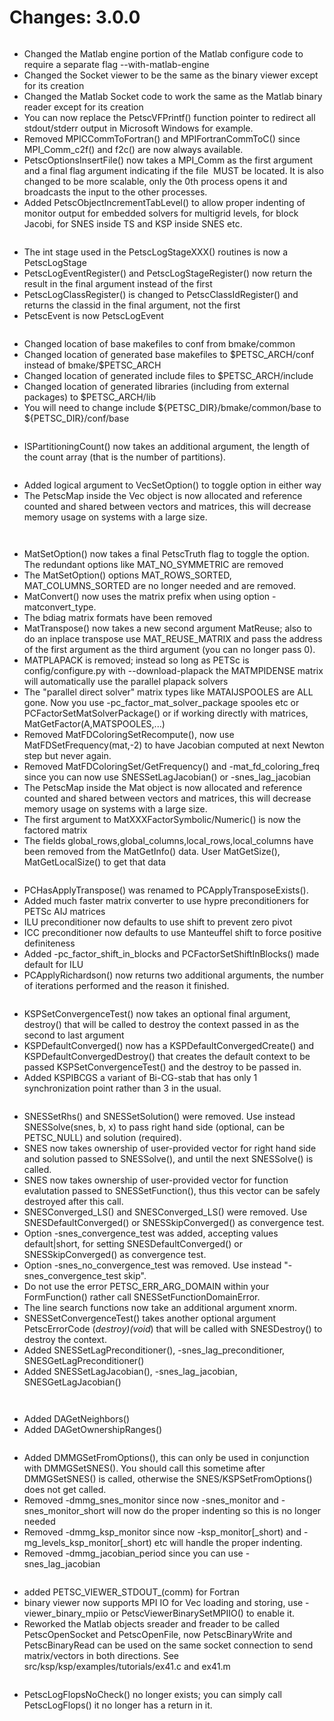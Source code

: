 # Changes: 3.0.0

```{rubric} General:
```

- Changed the Matlab engine portion of the Matlab configure code to
  require a separate flag --with-matlab-engine
- Changed the Socket viewer to be the same as the binary viewer
  except for its creation
- Changed the Matlab Socket code to work the same as the Matlab
  binary reader except for its creation
- You can now replace the PetscVFPrintf() function pointer to
  redirect all stdout/stderr output in Microsoft Windows for example.
- Removed MPICCommToFortran() and MPIFortranCommToC() since
  MPI_Comm_c2f() and f2c() are now always available.
- PetscOptionsInsertFile() now takes a MPI_Comm as the first
  argument and a final flag argument indicating if the file  MUST be
  located. It is also changed to be more scalable, only the 0th
  process opens it and broadcasts the input to the other processes.
- Added PetscObjectIncrementTabLevel() to allow proper indenting of
  monitor output for embedded solvers for multigrid levels, for
  block Jacobi, for SNES inside TS and KSP inside SNES etc.

```{rubric} Logging:
```

- The int stage used in the PetscLogStageXXX() routines is now a
  PetscLogStage
- PetscLogEventRegister() and PetscLogStageRegister() now return the
  result in the final argument instead of the first
- PetscLogClassRegister() is changed to PetscClassIdRegister() and
  returns the classid in the final argument, not the first
- PetscEvent is now PetscLogEvent

```{rubric} config/configure.py:
```

- Changed location of base makefiles to conf from bmake/common
- Changed location of generated base makefiles to \$PETSC_ARCH/conf
  instead of bmake/\$PETSC_ARCH
- Changed location of generated include files to \$PETSC_ARCH/include
- Changed location of generated libraries (including from external
  packages) to \$PETSC_ARCH/lib
- You will need to change include \$\{PETSC_DIR}/bmake/common/base to
  \$\{PETSC_DIR}/conf/base

```{rubric} IS:
```

- ISPartitioningCount() now takes an additional argument, the length
  of the count array (that is the number of partitions).

```{rubric} Vec:
```

- Added logical argument to VecSetOption() to toggle option in
  either way
- The PetscMap inside the Vec object is now allocated and reference
  counted and shared between vectors and matrices, this will
  decrease memory usage on systems with a large size.

```{rubric} VecScatter:
```

```{rubric} Mat:
```

- MatSetOption() now takes a final PetscTruth flag to toggle the
  option. The redundant options like MAT_NO_SYMMETRIC are removed
- The MatSetOption() options MAT_ROWS_SORTED, MAT_COLUMNS_SORTED are
  no longer needed and are removed.
- MatConvert() now uses the matrix prefix when using option
  -matconvert_type.
- The bdiag matrix formats have been removed
- MatTranspose() now takes a new second argument MatReuse; also to
  do an inplace transpose use MAT_REUSE_MATRIX and pass the address
  of the first argument as the third argument (you can no longer
  pass 0).
- MATPLAPACK is removed; instead so long as PETSc is
  config/configure.py with --download-plapack the MATMPIDENSE matrix
  will automatically use the parallel plapack solvers
- The "parallel direct solver" matrix types like
  MATAIJSPOOLES are ALL gone. Now you use
  -pc_factor_mat_solver_package
  spooles etc or PCFactorSetMatSolverPackage() or if working
  directly with
  matrices, MatGetFactor(A,MATSPOOLES,...)
- Removed MatFDColoringSetRecompute(), now use
  MatFDSetFrequency(mat,-2) to have Jacobian computed at next Newton
  step but never again.
- Removed MatFDColoringSet/GetFrequency() and -mat_fd_coloring_freq
  since you can now use SNESSetLagJacobian() or -snes_lag_jacobian
- The PetscMap inside the Mat object is now allocated and reference
  counted and shared between vectors and matrices, this will
  decrease memory usage on systems with a large size.
- The first argument to MatXXXFactorSymbolic/Numeric() is now the
  factored matrix
- The fields global_rows,global_columns,local_rows,local_columns
  have been removed from the MatGetInfo() data. User MatGetSize(),
  MatGetLocalSize() to get that data

```{rubric} PC:
```

- PCHasApplyTranspose() was renamed to PCApplyTransposeExists().
- Added much faster matrix converter to use hypre preconditioners
  for PETSc AIJ matrices
- ILU preconditioner now defaults to use shift to prevent zero pivot
- ICC preconditioner now defaults to use Manteuffel shift to force
  positive definiteness
- Added -pc_factor_shift_in_blocks and PCFactorSetShiftInBlocks()
  made default for ILU
- PCApplyRichardson() now returns two additional arguments, the
  number of iterations performed and the reason it finished.

```{rubric} KSP:
```

- KSPSetConvergenceTest() now takes an optional final argument,
  destroy() that will be called to destroy the context passed in as
  the second to last argument
- KSPDefaultConverged() now has a KSPDefaultConvergedCreate() and
  KSPDefaultConvergedDestroy() that creates the default context to
  be passed KSPSetConvergenceTest() and the destroy to be passed in.
- Added KSPIBCGS a variant of Bi-CG-stab that has only 1
  synchronization point rather than 3 in the usual.

```{rubric} SNES:
```

- SNESSetRhs() and SNESSetSolution() were removed. Use instead
  SNESSolve(snes, b, x) to pass right hand side (optional, can be
  PETSC_NULL) and solution (required).
- SNES now takes ownership of user-provided vector for right hand
  side and solution passed to SNESSolve(), and until the next
  SNESSolve() is called.
- SNES now takes ownership of user-provided vector for function
  evalutation passed to SNESSetFunction(), thus this vector can be
  safely destroyed after this call.
- SNESConverged_LS() and SNESConverged_LS() were removed. Use
  SNESDefaultConverged() or SNESSkipConverged() as convergence test.
- Option -snes_convergence_test was added, accepting values
  default|short, for setting SNESDefaultConverged() or
  SNESSkipConverged() as convergence test.
- Option -snes_no_convergence_test was removed. Use instead
  "-snes_convergence_test skip".
- Do not use the error PETSC_ERR_ARG_DOMAIN within your
  FormFunction() rather call SNESSetFunctionDomainError.
- The line search functions now take an additional argument xnorm.
- SNESSetConvergenceTest() takes another optional argument
  PetscErrorCode (*destroy)(void*) that will be called with
  SNESDestroy() to destroy the context.
- Added SNESSetLagPreconditioner(), -snes_lag_preconditioner,
  SNESGetLagPreconditioner()
- Added SNESSetLagJacobian(), -snes_lag_jacobian,
  SNESGetLagJacobian()

```{rubric} TS:
```

```{rubric} DA:
```

- Added DAGetNeighbors()
- Added DAGetOwnershipRanges()

```{rubric} DMMG:
```

- Added DMMGSetFromOptions(), this can only be used in conjunction
  with DMMGSetSNES(). You should call this sometime after
  DMMGSetSNES() is called, otherwise the SNES/KSPSetFromOptions()
  does not get called.
- Removed -dmmg_snes_monitor since now -snes_monitor and
  -snes_monitor_short will now do the proper indenting so this is no
  longer needed
- Removed -dmmg_ksp_monitor since now -ksp_monitor\[\_short) and
  -mg_levels_ksp_monitor\[\_short) etc will handle the proper
  indenting.
- Removed -dmmg_jacobian_period since you can use -snes_lag_jacobian

```{rubric} PetscViewer:
```

- added PETSC_VIEWER_STDOUT\_(comm) for Fortran
- binary viewer now supports MPI IO for Vec loading and storing, use
  -viewer_binary_mpiio or PetscViewerBinarySetMPIIO() to enable it.
- Reworked the Matlab objects sreader and freader to be called
  PetscOpenSocket and PetscOpenFile, now PetscBinaryWrite and
  PetscBinaryRead can be used on the same socket connection to send
  matrix/vectors in both directions. See
  src/ksp/ksp/examples/tutorials/ex41.c and ex41.m

```{rubric} SYS:
```

- PetscLogFlopsNoCheck() no longer exists; you can simply call
  PetscLogFlops() it no longer has a return in it.

```{rubric} [ExternalPackages](https://www.mcs.anl.gov/petsc/miscellaneous/external.html):
```
